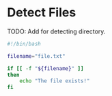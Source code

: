# Detect Files

TODO: Add for detecting directory.

```bash
#!/bin/bash

filename="file.txt"

if [[ -f "${filename}" ]]
then
	echo "The file exists!"
fi
```